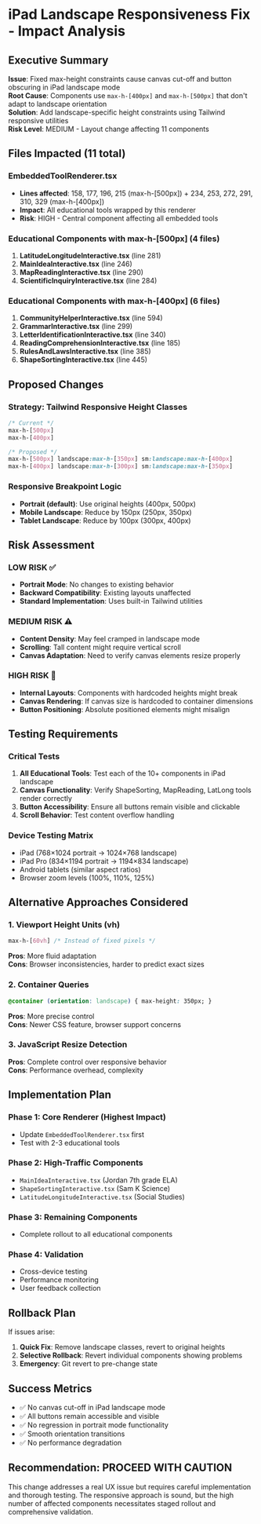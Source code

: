 # iPad Landscape Responsiveness Fix - Impact Analysis

## Executive Summary
**Issue**: Fixed max-height constraints cause canvas cut-off and button obscuring in iPad landscape mode  
**Root Cause**: Components use `max-h-[400px]` and `max-h-[500px]` that don't adapt to landscape orientation  
**Solution**: Add landscape-specific height constraints using Tailwind responsive utilities  
**Risk Level**: MEDIUM - Layout change affecting 11 components

## Files Impacted (11 total)

### EmbeddedToolRenderer.tsx
- **Lines affected**: 158, 177, 196, 215 (max-h-[500px]) + 234, 253, 272, 291, 310, 329 (max-h-[400px])
- **Impact**: All educational tools wrapped by this renderer
- **Risk**: HIGH - Central component affecting all embedded tools

### Educational Components with max-h-[500px] (4 files)
1. **LatitudeLongitudeInteractive.tsx** (line 281)
2. **MainIdeaInteractive.tsx** (line 246) 
3. **MapReadingInteractive.tsx** (line 290)
4. **ScientificInquiryInteractive.tsx** (line 284)

### Educational Components with max-h-[400px] (6 files)
1. **CommunityHelperInteractive.tsx** (line 594)
2. **GrammarInteractive.tsx** (line 299)
3. **LetterIdentificationInteractive.tsx** (line 340)
4. **ReadingComprehensionInteractive.tsx** (line 185)
5. **RulesAndLawsInteractive.tsx** (line 385)
6. **ShapeSortingInteractive.tsx** (line 445)

## Proposed Changes

### Strategy: Tailwind Responsive Height Classes
```css
/* Current */
max-h-[500px]
max-h-[400px]

/* Proposed */
max-h-[500px] landscape:max-h-[350px] sm:landscape:max-h-[400px]
max-h-[400px] landscape:max-h-[300px] sm:landscape:max-h-[350px]
```

### Responsive Breakpoint Logic
- **Portrait (default)**: Use original heights (400px, 500px)
- **Mobile Landscape**: Reduce by 150px (250px, 350px) 
- **Tablet Landscape**: Reduce by 100px (300px, 400px)

## Risk Assessment

### LOW RISK ✅
- **Portrait Mode**: No changes to existing behavior
- **Backward Compatibility**: Existing layouts unaffected
- **Standard Implementation**: Uses built-in Tailwind utilities

### MEDIUM RISK ⚠️
- **Content Density**: May feel cramped in landscape mode
- **Scrolling**: Tall content might require vertical scroll
- **Canvas Adaptation**: Need to verify canvas elements resize properly

### HIGH RISK 🚨
- **Internal Layouts**: Components with hardcoded heights might break
- **Canvas Rendering**: If canvas size is hardcoded to container dimensions
- **Button Positioning**: Absolute positioned elements might misalign

## Testing Requirements

### Critical Tests
1. **All Educational Tools**: Test each of the 10+ components in iPad landscape
2. **Canvas Functionality**: Verify ShapeSorting, MapReading, LatLong tools render correctly
3. **Button Accessibility**: Ensure all buttons remain visible and clickable
4. **Scroll Behavior**: Test content overflow handling

### Device Testing Matrix
- iPad (768×1024 portrait → 1024×768 landscape)
- iPad Pro (834×1194 portrait → 1194×834 landscape)  
- Android tablets (similar aspect ratios)
- Browser zoom levels (100%, 110%, 125%)

## Alternative Approaches Considered

### 1. Viewport Height Units (vh)
```css
max-h-[60vh] /* Instead of fixed pixels */
```
**Pros**: More fluid adaptation  
**Cons**: Browser inconsistencies, harder to predict exact sizes

### 2. Container Queries
```css
@container (orientation: landscape) { max-height: 350px; }
```
**Pros**: More precise control  
**Cons**: Newer CSS feature, browser support concerns

### 3. JavaScript Resize Detection
**Pros**: Complete control over responsive behavior  
**Cons**: Performance overhead, complexity

## Implementation Plan

### Phase 1: Core Renderer (Highest Impact)
- Update `EmbeddedToolRenderer.tsx` first
- Test with 2-3 educational tools

### Phase 2: High-Traffic Components  
- `MainIdeaInteractive.tsx` (Jordan 7th grade ELA)
- `ShapeSortingInteractive.tsx` (Sam K Science)
- `LatitudeLongitudeInteractive.tsx` (Social Studies)

### Phase 3: Remaining Components
- Complete rollout to all educational components

### Phase 4: Validation
- Cross-device testing
- Performance monitoring
- User feedback collection

## Rollback Plan

If issues arise:
1. **Quick Fix**: Remove landscape classes, revert to original heights
2. **Selective Rollback**: Revert individual components showing problems
3. **Emergency**: Git revert to pre-change state

## Success Metrics

- ✅ No canvas cut-off in iPad landscape mode
- ✅ All buttons remain accessible and visible  
- ✅ No regression in portrait mode functionality
- ✅ Smooth orientation transitions
- ✅ No performance degradation

## Recommendation: PROCEED WITH CAUTION

This change addresses a real UX issue but requires careful implementation and thorough testing. The responsive approach is sound, but the high number of affected components necessitates staged rollout and comprehensive validation.